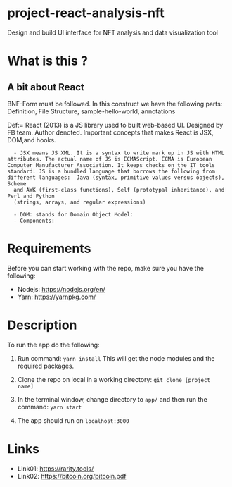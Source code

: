 # project-react-analysis-nft
Design and build UI interface for NFT analysis and data visualization tool

# What is this ?

## A bit about React

BNF-Form must be followed. In this construct we have the following parts: Definition, File Structure, sample-hello-world, annotations

Def:= React (2013) is a JS library used to built web-based UI. Designed by FB team. Author denoted. Important concepts that makes React is JSX, DOM,and hooks.

      - JSX means JS XML. It is a syntax to write mark up in JS with HTML attributes. The actual name of JS is ECMAScript. ECMA is European Computer Manufacturer Association. It keeps checks on the IT tools standard. JS is a bundled language that borrows the following from different languages:  Java (syntax, primitive values versus objects), Scheme
      and AWK (first-class functions), Self (prototypal inheritance), and Perl and Python
      (strings, arrays, and regular expressions)
      
      - DOM: stands for Domain Object Model:
      - Components:

# Requirements

Before you can start working with the repo, make sure you have the following:

- Nodejs: https://nodejs.org/en/
- Yarn: https://yarnpkg.com/

# Description

To run the app do the following:

1. Run command: `yarn install` 
   This will get the node modules and the required
   packages.

1. Clone the repo on local in a working directory: `git clone [project name]`

2. In the terminal window, change directory to 
   `app/` and then run the command: `yarn start`

3. The app should run on `localhost:3000`

# Links

- Link01: https://rarity.tools/
- Link02: https://bitcoin.org/bitcoin.pdf